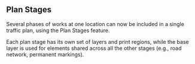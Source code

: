 ## Plan Stages

Several phases of works at one location can now be included in a single traffic plan, using the Plan Stages feature. 

Each plan stage has its own set of layers and print regions, while the base layer is used for elements shared across all the other stages (e.g., road network, permanent markings).